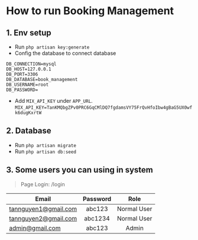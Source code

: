 # How to run Booking Management

## 1. Env setup

- Run `php artisan key:generate` 
- Config the database to connect database
```
DB_CONNECTION=mysql
DB_HOST=127.0.0.1
DB_PORT=3306
DB_DATABASE=book_management
DB_USERNAME=root
DB_PASSWORD=
```
- Add `MIX_API_KEY` under `APP_URL`. `MIX_API_KEY=TanKMQbgZPv0PRC6GqCMlDQ7fgdamsVY75FrQvHfoIbw4gBaG5UX0wfk6dugKxrtW`

## 2. Database
- Run `php artisan migrate`
- Run `php artisan db:seed`

## 3. Some users you can using in system
> Page Login: /login

| Email                 | Password  |  Role         |
| -------------         |:---------:|:-------------:|
| tannguyen1@gmail.com  | abc123    |Normal User    |
| tannguyen2@gmail.com  | abc1234   |Normal User    |
| admin@gmail.com       | abc123    |Admin          |